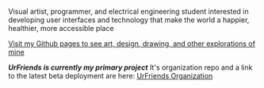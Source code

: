 Visual artist, programmer, and electrical engineering student interested in developing user interfaces and technology that make the world a happier, healthier, more accessible place

<a href="https://jayhcrawford.github.io/">Visit my Github pages to see art, design, drawing, and other explorations of mine</a>

***UrFriends is currently my primary project***
It's organization repo and a link to the latest beta deployment are here:
<a href="https://github.com/UrFriends/">UrFriends Organization</a>
